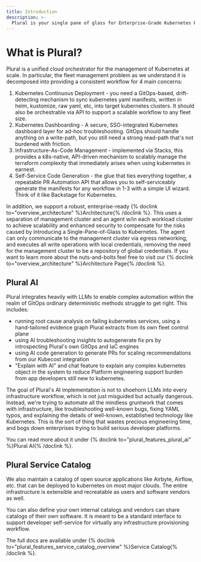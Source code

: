 ```yaml
---
title: Introduction
description: >-
  Plural is your single pane of glass for Enterprise-Grade Kubernetes Fleet Management
---
```


# What is Plural?

Plural is a unified cloud orchestrator for the management of Kubernetes at scale.  In particular, the fleet management problem as we understand it is decomposed into providing a consistent workflow for 4 main concerns:

1. Kubernetes Continuous Deployment - you need a GitOps-based, drift-detecting mechanism to sync kubernetes yaml manifests, written in helm, kustomize, raw yaml, etc, into target kubernetes clusters.  It should also be orchestrable via API to support a scalable workflow to any fleet size.
2. Kubernetes Dashboarding - A secure, SSO-integrated Kubernetes dashboard layer for ad-hoc troubleshooting.  GitOps should handle anything on a write-path, but you still need a strong read-path that's not burdened with friction.
3. Infrastructure-As-Code Management - implemented via Stacks, this provides a k8s-native, API-driven mechanism to scalably manage the terraform complexity that immediately arises when using kubernetes in earnest.
4. Self-Service Code Generation - the glue that ties everything together, a repeatable PR Automation API that allows you to self-serviceably generate the manifests for any workflow in 1-3 with a simple UI wizard.  Think of it like Backstage for Kubernetes.

In addition, we support a robust, enterprise-ready {% doclink to="overview_architecture" %}Architecture{% /doclink %}. This uses a separation of management cluster and an agent w/in each workload cluster to achieve scalability and enhanced security to compensate for the risks caused by introducing a Single-Pane-of-Glass to Kubernetes.  The agent can only communicate to the management cluster via egress networking, and executes all write operations with local credentials, removing the need for the management cluster to be a repository of global credentials.  If you want to learn more about the nuts-and-bolts feel free to visit our {% doclink to="overview_architecture" %}Architecture Page{% /doclink %}.

## Plural AI

Plural integrates heavily with LLMs to enable complex automation within the realm of GitOps ordinary deterministic methods struggle to get right.  This includes:

* running root cause analysis on failing kubernetes services, using a hand-tailored evidence graph Plural extracts from its own fleet control plane
* using AI troubleshooting insights to autogenerate fix prs by introspecting Plural's own GitOps and IaC engines
* using AI code generation to generate PRs for scaling recommendations from our Kubecost integration
* "Explain with AI" and chat feature to explain any complex kubernetes object in the system to reduce Platform engineering support burden from app developers still new to kubernetes.

The goal of Plural's AI implementation is not to shoehorn LLMs into every infrastructure workflow, which is not just misguided but actually dangerous.  Instead, we're trying to automate all the mindless gruntwork that comes with infrastructure, like troubleshooting well-known bugs, fixing YAML typos, and explaining the details of well-known, established technology like Kubernetes.  This is the sort of thing that wastes precious engineering time, and bogs down enterprises trying to build serious developer platforms.

You can read more about it under {% doclink to="plural_features_plural_ai" %}Plural AI{% /doclink %}.

## Plural Service Catalog

We also maintain a catalog of open source applications like Airbyte, Airflow, etc. that can be deployed to kubernetes on most major clouds.  The entire infrastructure is extensible and recreatable as users and software vendors as well.  

You can also define your own internal catalogs and vendors can share catalogs of their own software. It is meant to be a standard interface to support developer self-service for virtually any infrastructure provisioning workflow.

The full docs are available under {% doclink to="plural_features_service_catalog_overview" %}Service Catalog{% /doclink %}.



